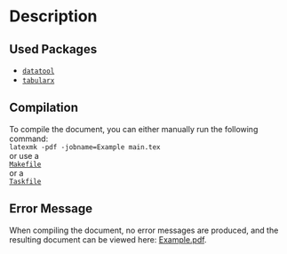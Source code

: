 # Description
## Used Packages
- [`datatool`](https://ctan.org/pkg/datatool)
- [`tabularx`](https://ctan.org/pkg/tabularray)

## Compilation
To compile the document, you can either manually run the following command:  
`latexmk -pdf -jobname=Example main.tex`  
or use a  
[`Makefile`](https://www.gnu.org/software/make/)  
or a  
[`Taskfile`](https://taskfile.dev/)

## Error Message
When compiling the document, no error messages are produced, and the resulting document can be viewed here: [Example.pdf](./Example.pdf).